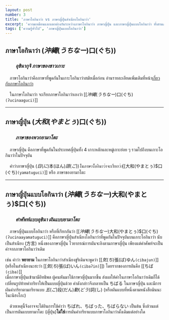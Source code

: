 ```yaml
---
layout: post
number: 3
title: 'ภาษาโอกินาว่า vs ภาษาญี่ปุ่นสำเนียงโอกินาว่า'
excerpt: 'ความเหมือนและแตกต่างกันระหว่างภาษาโอกินาว่า ภาษาญี่ปุ่น และภาษาญี่ปุ่นแบบโอกินาว่า ทั้งสามภาษาแตกต่างกันอย่างไร'
tags: ['ความรู้ทั่วไป', 'ภาษาญี่ปุ่นแบบโอกินาว่า']
---
```


## ภาษาโอกินาว่า ($沖縄(うちなー)$口(ぐち))

### 　　*อุชินากุจิ ภาษาของชาวเกาะ*

　ภาษาโอกินาว่าคือภาษาที่พูดกันในเกาะโอกินาว่าสมัยเมื่อก่อน อ่านรายละเอียดเพิ่มเติมที่หน้า[เกี่ยวกับภาษาโอกินาว่า](/about.html)

　ในภาษาโอกินาว่า จะเรียกภาษาโอกินาว่าเองว่า [[$沖縄(うちなー)$口(ぐち)`(ʔucinaaguci)`]]

---

## ภาษาญี่ปุ่น ($大和(やまとぅ)$口(ぐち))

### 　　*ภาษาของพวกยามาโตะ*

　ภาษาญี่ปุ่น คือภาษาที่พูดกันในประเทศญี่ปุ่นทั้ง 4 เกาะหลักและหมู่เกาะย่อย ๆ รวมไปถึงบนเกาะโอกินาว่าในปัจจุบัน

　คำว่าภาษาญี่ปุ่น ($日(に)$本(ほん)$語(ご)) ในภาษาโอกินาว่าจะเรียกว่า [[$大和(やまとぅ)$口(ぐち)`(yamatuguci)`]] หรือ ภาษาของยามาโตะ

---

## ภาษาญี่ปุ่นแบบโอกินาว่า ($沖縄(うちなー)$大和(やまとぅ)$口(ぐち))

### 　　*คำศัพท์แบบอุชินา ผันแบบยามาโตะ*

　ภาษาญี่ปุ่นแบบโอกินาว่า หรือที่เรียกกันว่า [[$沖縄(うちなー)$大和(やまとぅ)$口(ぐち)`(ʔucinaayamatuguci)`]] คือภาษาญี่ปุ่นสำเนียงโอกินาว่าที่พูดกันในปัจจุบันบนเกาะโอกินาว่า นับเป็นสำเนียง (方言) หนึ่งของภาษาญี่ปุ่น ไวยากรณ์การผันจะอิงตามภาษาญี่ปุ่น เพียงแต่คำศัพท์จะเป็นคำจากภาษาโอกินาว่าเดิม

เช่น คำว่า **พยายาม** ในภาษาโอกินาว่าสำเนียงชูริเดิมจะพูดว่า [[$気(ち)$張(ば)ゆん`(cibajun)`]] (หรือในสำเนียงนะฮะว่า [[$気(ち)$張(ば)いん`(cibaʔin)`]]) โดยรากของการผันคือ [[ちば`(ciba)`]]<br>
เมื่อภาษาญี่ปุ่นเข้ามามีอิทธิพล ผู้คนหันมาใช้ภาษาญี่ปุ่นมากขึ้น ส่งผลให้คำในภาษาโอกินาว่าเดิมก็ได้เปลี่ยนรูปท้ายคำกริยาให้เป็นแบบญี่ปุ่นด้วย คำดังกล่าวจึงกลายเป็น ちばる ในภาษาญี่ปุ่น และมีการผันคำกริยาตามกริยาแบบ $五(ご)$段(だん)$動(どう)$詞(し) (หรือผันแบบที่หนึ่งตามหนังสือมินนะโนะนิฮงโกะ)<br>

　ด้วยเหตุนี้จึงอาจจะได้ยินการใช้คำว่า ちばれ、ちばった、ちばらない เป็นต้น ซึ่งล้วนแต่เป็นการผันแบบยามาโตะ (ญี่ปุ่น)**ไม่ใช่**การผันคำกริยาแบบภาษาโอกินาว่าดั้งเดิมแต่อย่างใด
